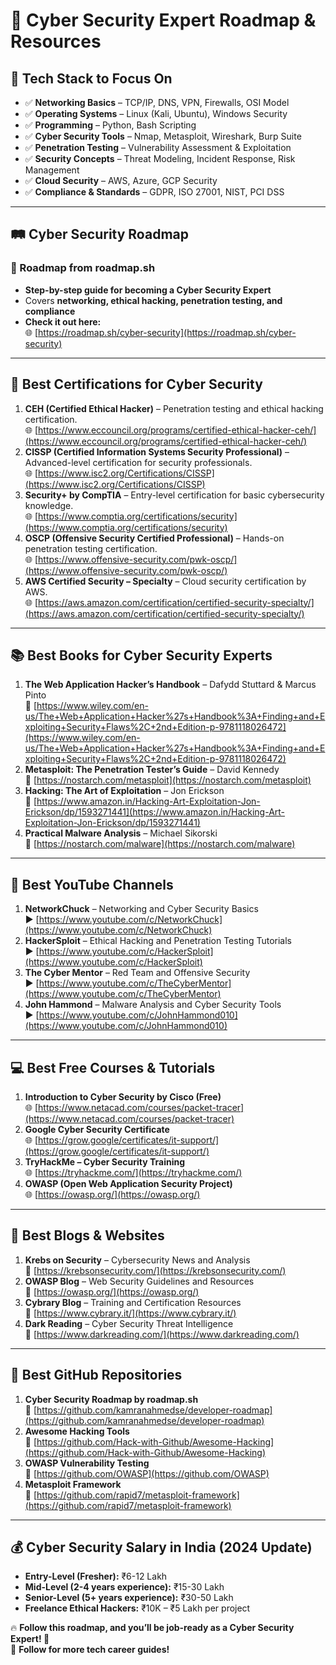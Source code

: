 # 🚀 Cyber Security Expert Roadmap & Resources  

## 🎯 **Tech Stack to Focus On**
- ✅ **Networking Basics** – TCP/IP, DNS, VPN, Firewalls, OSI Model  
- ✅ **Operating Systems** – Linux (Kali, Ubuntu), Windows Security  
- ✅ **Programming** – Python, Bash Scripting  
- ✅ **Cyber Security Tools** – Nmap, Metasploit, Wireshark, Burp Suite  
- ✅ **Penetration Testing** – Vulnerability Assessment & Exploitation  
- ✅ **Security Concepts** – Threat Modeling, Incident Response, Risk Management  
- ✅ **Cloud Security** – AWS, Azure, GCP Security  
- ✅ **Compliance & Standards** – GDPR, ISO 27001, NIST, PCI DSS  

---

## 🛤️ **Cyber Security Roadmap**
### **📌 Roadmap from roadmap.sh**
- **Step-by-step guide for becoming a Cyber Security Expert**  
- Covers **networking, ethical hacking, penetration testing, and compliance**  
- **Check it out here:**  
  🌐 [https://roadmap.sh/cyber-security](https://roadmap.sh/cyber-security)  

---

## 🏅 **Best Certifications for Cyber Security**
1. **CEH (Certified Ethical Hacker)** – Penetration testing and ethical hacking certification.  
   🌐 [https://www.eccouncil.org/programs/certified-ethical-hacker-ceh/](https://www.eccouncil.org/programs/certified-ethical-hacker-ceh/)  
2. **CISSP (Certified Information Systems Security Professional)** – Advanced-level certification for security professionals.  
   🌐 [https://www.isc2.org/Certifications/CISSP](https://www.isc2.org/Certifications/CISSP)  
3. **Security+ by CompTIA** – Entry-level certification for basic cybersecurity knowledge.  
   🌐 [https://www.comptia.org/certifications/security](https://www.comptia.org/certifications/security)  
4. **OSCP (Offensive Security Certified Professional)** – Hands-on penetration testing certification.  
   🌐 [https://www.offensive-security.com/pwk-oscp/](https://www.offensive-security.com/pwk-oscp/)  
5. **AWS Certified Security – Specialty** – Cloud security certification by AWS.  
   🌐 [https://aws.amazon.com/certification/certified-security-specialty/](https://aws.amazon.com/certification/certified-security-specialty/)  

---

## 📚 **Best Books for Cyber Security Experts**
1. **The Web Application Hacker’s Handbook** – Dafydd Stuttard & Marcus Pinto  
   📖 [https://www.wiley.com/en-us/The+Web+Application+Hacker%27s+Handbook%3A+Finding+and+Exploiting+Security+Flaws%2C+2nd+Edition-p-9781118026472](https://www.wiley.com/en-us/The+Web+Application+Hacker%27s+Handbook%3A+Finding+and+Exploiting+Security+Flaws%2C+2nd+Edition-p-9781118026472)  
2. **Metasploit: The Penetration Tester’s Guide** – David Kennedy  
   📖 [https://nostarch.com/metasploit](https://nostarch.com/metasploit)  
3. **Hacking: The Art of Exploitation** – Jon Erickson  
   📖 [https://www.amazon.in/Hacking-Art-Exploitation-Jon-Erickson/dp/1593271441](https://www.amazon.in/Hacking-Art-Exploitation-Jon-Erickson/dp/1593271441)  
4. **Practical Malware Analysis** – Michael Sikorski  
   📖 [https://nostarch.com/malware](https://nostarch.com/malware)  

---

## 🎥 **Best YouTube Channels**
1. **NetworkChuck** – Networking and Cyber Security Basics  
   ▶️ [https://www.youtube.com/c/NetworkChuck](https://www.youtube.com/c/NetworkChuck)  
2. **HackerSploit** – Ethical Hacking and Penetration Testing Tutorials  
   ▶️ [https://www.youtube.com/c/HackerSploit](https://www.youtube.com/c/HackerSploit)  
3. **The Cyber Mentor** – Red Team and Offensive Security  
   ▶️ [https://www.youtube.com/c/TheCyberMentor](https://www.youtube.com/c/TheCyberMentor)  
4. **John Hammond** – Malware Analysis and Cyber Security Tools  
   ▶️ [https://www.youtube.com/c/JohnHammond010](https://www.youtube.com/c/JohnHammond010)  

---

## 💻 **Best Free Courses & Tutorials**
1. **Introduction to Cyber Security by Cisco (Free)**  
   🌐 [https://www.netacad.com/courses/packet-tracer](https://www.netacad.com/courses/packet-tracer)  
2. **Google Cyber Security Certificate**  
   🌐 [https://grow.google/certificates/it-support/](https://grow.google/certificates/it-support/)  
3. **TryHackMe – Cyber Security Training**  
   🌐 [https://tryhackme.com/](https://tryhackme.com/)  
4. **OWASP (Open Web Application Security Project)**  
   🌐 [https://owasp.org/](https://owasp.org/)  

---

## 📝 **Best Blogs & Websites**
1. **Krebs on Security** – Cybersecurity News and Analysis  
   📝 [https://krebsonsecurity.com/](https://krebsonsecurity.com/)  
2. **OWASP Blog** – Web Security Guidelines and Resources  
   📝 [https://owasp.org/](https://owasp.org/)  
3. **Cybrary Blog** – Training and Certification Resources  
   📝 [https://www.cybrary.it/](https://www.cybrary.it/)  
4. **Dark Reading** – Cyber Security Threat Intelligence  
   📝 [https://www.darkreading.com/](https://www.darkreading.com/)  

---

## 📂 **Best GitHub Repositories**
1. **Cyber Security Roadmap by roadmap.sh**  
   📂 [https://github.com/kamranahmedse/developer-roadmap](https://github.com/kamranahmedse/developer-roadmap)  
2. **Awesome Hacking Tools**  
   📂 [https://github.com/Hack-with-Github/Awesome-Hacking](https://github.com/Hack-with-Github/Awesome-Hacking)  
3. **OWASP Vulnerability Testing**  
   📂 [https://github.com/OWASP](https://github.com/OWASP)  
4. **Metasploit Framework**  
   📂 [https://github.com/rapid7/metasploit-framework](https://github.com/rapid7/metasploit-framework)  

---

## 💰 **Cyber Security Salary in India (2024 Update)**
- **Entry-Level (Fresher):** ₹6-12 Lakh  
- **Mid-Level (2-4 years experience):** ₹15-30 Lakh  
- **Senior-Level (5+ years experience):** ₹30-50 Lakh  
- **Freelance Ethical Hackers:** ₹10K – ₹5 Lakh per project  

🔥 **Follow this roadmap, and you’ll be job-ready as a Cyber Security Expert! 🚀**  
📌 **Follow for more tech career guides!**
